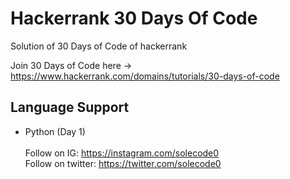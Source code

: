 # Hackerrank 30 Days Of Code
Solution of 30 Days of Code of hackerrank

Join 30 Days of Code here -> https://www.hackerrank.com/domains/tutorials/30-days-of-code
## Language Support
- Python (Day 1)
</br></br>
Follow on IG: https://instagram.com/solecode0 </br>
Follow on twitter: https://twitter.com/solecode0
